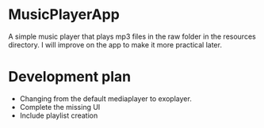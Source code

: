 # MusicPlayerApp
A simple music player that plays mp3 files in the raw folder in the resources directory. I will improve on the app to make it more practical later.


# Development plan
- Changing from the default mediaplayer to exoplayer.
- Complete the missing UI
- Include playlist creation
